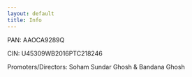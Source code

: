 ```yaml
---
layout: default
title: Info
---
```


PAN: AAOCA9289Q

CIN: U45309WB2016PTC218246

Promoters/Directors: Soham Sundar Ghosh & Bandana Ghosh




